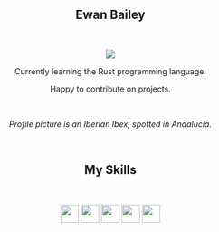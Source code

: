 <h2 align=center>Ewan Bailey</h2>
<br>
<p align=center>
<a href="https://github.com/DenverCoder1/readme-typing-svg">
<img src="https://readme-typing-svg.demolab.com/?lines=Web%20Developer;Game%20Developer;&#x1F49C%20Learning;&width=400&height=50&center=true&pause=1000&size=22&color=597CA2" /></a>
</p>

<p align=center>Currently learning the Rust programming language.</p>
<p align=center>Happy to contribute on projects.</p>
<br>
<p align=center><i>Profile picture is an Iberian Ibex, spotted in Andalucia.</i></p>
<br>

<h2 align=center>My Skills</h2>
<br>
<p align=center>
<img height="32" width="32" src="https://cdn.simpleicons.org/javascript"/>
<img height="32" width="32" src="https://cdn.simpleicons.org/typescript"/>
<img height="32" width="32" src="https://cdn.simpleicons.org/css3"/>
<img height="32" width="32" src="https://cdn.simpleicons.org/rust/orange"/>
<img height="32" width="32" src="https://cdn.simpleicons.org/vuedotjs"/>
</p>
